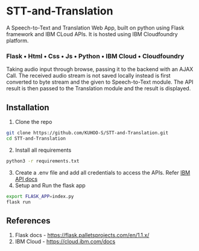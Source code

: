 # STT-and-Translation
A Speech-to-Text and Translation Web App, built on python using Flask framework and IBM CLoud APIs. It is hosted using IBM Cloudfoundry platform.
### Flask • Html • Css • Js	• Python	• IBM Cloud 	• Cloudfoundry
Taking audio input through browse, passing it to the backend with an AJAX Call. The received audio stream is not saved locally instead is first converted to byte stream and the given to Speech-to-Text module. The API result is then passed to the Translation module and the result is displayed.

## Installation

1. Clone the repo
```sh
git clone https://github.com/KUHOO-S/STT-and-Translation.git
cd STT-and-Translation
```
2. Install all requirements
```sh
python3 -r requirements.txt
```
3. Create a .env file and add all credentials to access the APIs. Refer [IBM API docs](https://cloud.ibm.com/docs)
4. Setup and Run the flask app
```sh
export FLASK_APP=index.py
flask run
```
## References
1. Flask docs - https://flask.palletsprojects.com/en/1.1.x/ 
2. IBM Cloud - https://cloud.ibm.com/docs
